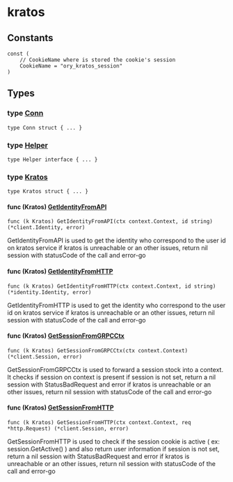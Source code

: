 # kratos

## Constants

```golang
const (
    // CookieName where is stored the cookie's session
    CookieName = "ory_kratos_session"
)
```

## Types

### type [Conn](/kratos.go#L11)

`type Conn struct { ... }`

### type [Helper](/kratos.go#L16)

`type Helper interface { ... }`

### type [Kratos](/kratos.go#L39)

`type Kratos struct { ... }`

#### func (Kratos) [GetIdentityFromAPI](/identity.go#L56)

`func (k Kratos) GetIdentityFromAPI(ctx context.Context, id string) (*client.Identity, error)`

GetIdentityFromAPI is used to get the identity who correspond to the user id on kratos service
if kratos is unreachable or an other issues, return nil session with statusCode of the call and error-go

#### func (Kratos) [GetIdentityFromHTTP](/identity.go#L24)

`func (k Kratos) GetIdentityFromHTTP(ctx context.Context, id string) (*identity.Identity, error)`

GetIdentityFromHTTP is used to get the identity who correspond to the user id on kratos service
if kratos is unreachable or an other issues, return nil session with statusCode of the call and error-go

#### func (Kratos) [GetSessionFromGRPCCtx](/session.go#L46)

`func (k Kratos) GetSessionFromGRPCCtx(ctx context.Context) (*client.Session, error)`

GetSessionFromGRPCCtx is used to forward a session stock into a context.
It checks if session on context is present
if session is not set, return a nil session with StatusBadRequest and error
if kratos is unreachable or an other issues, return nil session with statusCode of the call and error-go

#### func (Kratos) [GetSessionFromHTTP](/session.go#L30)

`func (k Kratos) GetSessionFromHTTP(ctx context.Context, req *http.Request) (*client.Session, error)`

GetSessionFromHTTP is used to check if the session cookie is active ( ex: session.GetActive() )
and also return user information
if session is not set, return a nil session with StatusBadRequest and error
if kratos is unreachable or an other issues, return nil session with statusCode of the call and error-go
